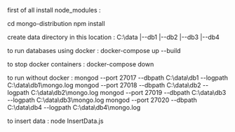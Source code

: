 first of all install node_modules :

cd mongo-distribution
npm install

create data directory in this location :
C:\data
    |--db1
    |--db2
    |--db3
    |--db4

to run databases using docker :
docker-compose up --build

to stop docker containers :
docker-compose down

to run without docker :
mongod --port 27017 --dbpath C:\data\db1 --logpath C:\data\db1\mongo.log
mongod --port 27018 --dbpath C:\data\db2 --logpath C:\data\db2\mongo.log
mongod --port 27019 --dbpath C:\data\db3 --logpath C:\data\db3\mongo.log
mongod --port 27020 --dbpath C:\data\db4 --logpath C:\data\db4\mongo.log

to insert data :
node InsertData.js
